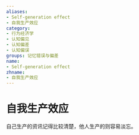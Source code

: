 ```yaml
---
aliases:
- Self-generation effect
- 自我生产效应
category:
- 行为经济学
- 认知偏见
- 认知偏差
- 认知偏误
groups: 记忆错误与偏差
name:
- Self-generation effect
zhname:
- 自我生产效应
---
```


# 自我生产效应

自己生产的资讯记得比较清楚，他人生产的则容易淡忘。
